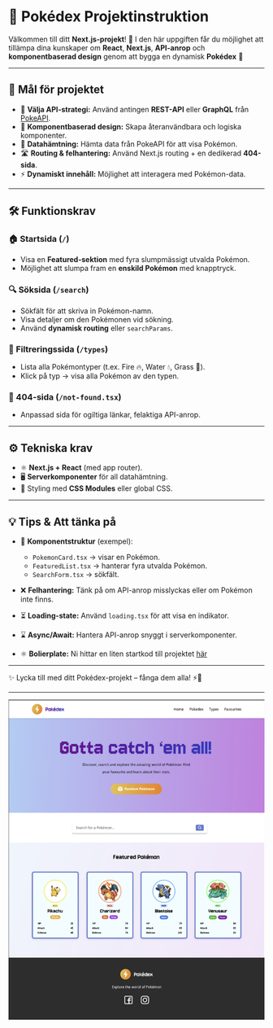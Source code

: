 # 📖 Pokédex Projektinstruktion

Välkommen till ditt **Next.js-projekt**! 🎉
I den här uppgiften får du möjlighet att tillämpa dina kunskaper om **React**, **Next.js**, **API-anrop** och **komponentbaserad design** genom att bygga en dynamisk **Pokédex** 🐾

---

## 🎯 Mål för projektet

* 🔗 **Välja API-strategi:** Använd antingen **REST-API** eller **GraphQL** från [PokeAPI](https://pokeapi.co/).
* 🧩 **Komponentbaserad design:** Skapa återanvändbara och logiska komponenter.
* 📡 **Datahämtning:** Hämta data från PokeAPI för att visa Pokémon.
* 🛣️ **Routing & felhantering:** Använd Next.js routing + en dedikerad **404-sida**.
* ⚡ **Dynamiskt innehåll:** Möjlighet att interagera med Pokémon-data.

---

## 🛠️ Funktionskrav

### 🏠 Startsida (`/`)

* Visa en **Featured-sektion** med fyra slumpmässigt utvalda Pokémon.
* Möjlighet att slumpa fram en **enskild Pokémon** med knapptryck.

### 🔍 Söksida (`/search`)

* Sökfält för att skriva in Pokémon-namn.
* Visa detaljer om den Pokémonen vid sökning.
* Använd **dynamisk routing** eller `searchParams`.

### 🧩 Filtreringssida (`/types`)

* Lista alla Pokémontyper (t.ex. Fire 🔥, Water 💧, Grass 🌱).
* Klick på typ → visa alla Pokémon av den typen.

### 🚫 404-sida (`/not-found.tsx`)

* Anpassad sida för ogiltiga länkar, felaktiga API-anrop.

---

## ⚙️ Tekniska krav

* ⚛️ **Next.js + React** (med app router).
* 🖥️ **Serverkomponenter** för all datahämtning.
* 🎨 Styling med **CSS Modules** eller global CSS.

---

## 💡 Tips & Att tänka på

* 📂 **Komponentstruktur** (exempel):

  * `PokemonCard.tsx` → visar en Pokémon.
  * `FeaturedList.tsx` → hanterar fyra utvalda Pokémon.
  * `SearchForm.tsx` → sökfält.

* ❌ **Felhantering:** Tänk på om API-anrop misslyckas eller om Pokémon inte finns.

* ⏳ **Loading-state:** Använd `loading.tsx` för att visa en indikator.

* ⌛ **Async/Await:** Hantera API-anrop snyggt i serverkomponenter.

* ⚛️ **Bolierplate:** Ni hittar en liten startkod till projektet [här](https://github.com/Lexicon-frontend-2025/nextjs_uppgift-pokedex--boilerplate)

---

✨ Lycka till med ditt Pokédex-projekt – fånga dem alla! ⚡🐉

---

![image](pokedex_design_start.png)
